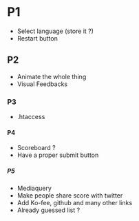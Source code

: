 # P1
- Select language (store it ?)
- Restart button

## P2
- Animate the whole thing
- Visual Feedbacks

### P3
- .htaccess

#### P4
- Scoreboard ?
- Have a proper submit button

##### P5
- Mediaquery
- Make people share score with twitter
- Add Ko-fee, github and many other links
- Already guessed list ?
